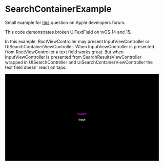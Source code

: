 # SearchContainerExample

Small example for [this](https://developer.apple.com/forums/thread/696151) question on Apple developers forum.

This code demonstrates broken UITextField on tvOS 14 and 15.

In this example, RootViewController may present InputViewController or UISearchContainerViewController. When InputViewController is presented from RootViewController a text field works great. But when InputViewController is presented from SearchResultsViewController wrapped in UISearchController and UISearchContainerViewController the text field doesn' react on taps.

![GIF that demonstrates how UITextField firstly works and then it stops work](SearchContainerExample.gif)
